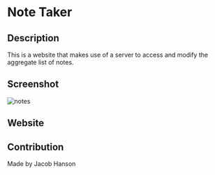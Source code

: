 # Note Taker

## Description
This is a website that makes use of a server to access and modify the aggregate list of notes.  

## Screenshot
![notes](https://user-images.githubusercontent.com/89164466/141725719-f1feb361-3e26-44a3-be05-ab4c955d6c10.png)

## Website


## Contribution
Made by Jacob Hanson
